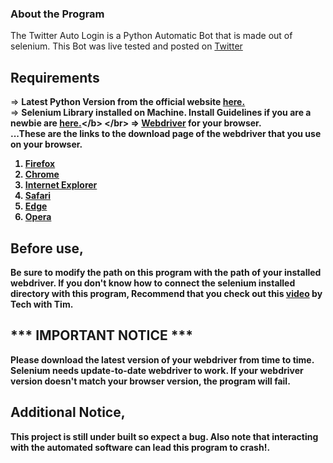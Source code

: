 ### About the Program

The Twitter Auto Login is a Python Automatic Bot that is made out of selenium. This Bot was live tested and posted on [Twitter](https://twitter.com/Black_2_white/status/1368723215367905284)

## Requirements

=> <b>Latest Python Version from the official website [here.](https://www.python.org/downloads/release/python-392/)</b></br>
=> <b>Selenium Library installed on Machine. Install Guidelines if you are a newbie are [here.](https://pythonspot.com/selenium-install/#:~:text=Selenium%20install.%20Selenium%20is%20a%20web%20automation%20tool.,the%20selenium%20module%20and%20the%20web%20driver%20installed.)</b> </br>
=> <b>[Webdriver](https://developer.mozilla.org/en-US/docs/Web/WebDriver) for your browser.</b> </br>
...These are the links to the download page of the webdriver that you use on your browser.
1. [Firefox](https://github.com/mozilla/geckodriver/releases/tag/v0.29.0)
2. [Chrome](https://chromedriver.chromium.org/)
3. [Internet Explorer](https://www.microsoft.com/en-us/download/details.aspx?id=44069)
4. [Safari](https://www.toolsqa.com/selenium-webdriver/running-tests-in-safari-browser/#:~:text=Step%201%20%E2%80%93%20Set%20Up%20WebDriver%20Extension%20for,open%20the%20preferences%20window.%20...%20More%20items...)
5. [Edge](https://developer.microsoft.com/en-us/microsoft-edge/tools/webdriver/)
6. [Opera](https://github.com/operasoftware/operachromiumdriver/releases)

## Before use,
Be sure to modify the path on this program with the path of your installed webdriver. If you don't know how to connect the selenium installed directory with this program, Recommend that you check out this [video](https://www.youtube.com/watch?v=Xjv1sY630Uc) by Tech with Tim.
<h2><b>*** IMPORTANT NOTICE ***</b></h2>
Please download the latest version of your webdriver from time to time. Selenium needs update-to-date webdriver to work. If your webdriver version doesn't match your browser version, the program will fail.

## Additional Notice,
<b>This project is still under built so expect a bug. Also note that interacting with the automated software can lead this program to crash!.</b>
